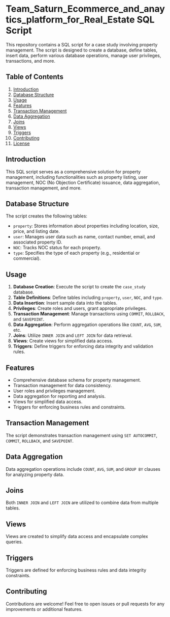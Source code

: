 # Team_Saturn_Ecommerce_and_anaytics_platform_for_Real_Estate SQL Script

This repository contains a SQL script for a case study involving property management. The script is designed to create a database, define tables, insert data, perform various database operations, manage user privileges, transactions, and more.

## Table of Contents

1. [Introduction](#introduction)
2. [Database Structure](#database-structure)
3. [Usage](#usage)
4. [Features](#features)
5. [Transaction Management](#transaction-management)
6. [Data Aggregation](#data-aggregation)
7. [Joins](#joins)
8. [Views](#views)
9. [Triggers](#triggers)
10. [Contributing](#contributing)
11. [License](#license)

## Introduction

This SQL script serves as a comprehensive solution for property management, including functionalities such as property listing, user management, NOC (No Objection Certificate) issuance, data aggregation, transaction management, and more.

## Database Structure

The script creates the following tables:

- `property`: Stores information about properties including location, size, price, and listing date.
- `user`: Manages user data such as name, contact number, email, and associated property ID.
- `NOC`: Tracks NOC status for each property.
- `type`: Specifies the type of each property (e.g., residential or commercial).

## Usage

1. **Database Creation**: Execute the script to create the `case_study` database.
2. **Table Definitions**: Define tables including `property`, `user`, `NOC`, and `type`.
3. **Data Insertion**: Insert sample data into the tables.
4. **Privileges**: Create roles and users, grant appropriate privileges.
5. **Transaction Management**: Manage transactions using `COMMIT`, `ROLLBACK`, and `SAVEPOINT`.
6. **Data Aggregation**: Perform aggregation operations like `COUNT`, `AVG`, `SUM`, etc.
7. **Joins**: Utilize `INNER JOIN` and `LEFT JOIN` for data retrieval.
8. **Views**: Create views for simplified data access.
9. **Triggers**: Define triggers for enforcing data integrity and validation rules.

## Features

- Comprehensive database schema for property management.
- Transaction management for data consistency.
- User roles and privileges management.
- Data aggregation for reporting and analysis.
- Views for simplified data access.
- Triggers for enforcing business rules and constraints.

## Transaction Management

The script demonstrates transaction management using `SET AUTOCOMMIT`, `COMMIT`, `ROLLBACK`, and `SAVEPOINT`.

## Data Aggregation

Data aggregation operations include `COUNT`, `AVG`, `SUM`, and `GROUP BY` clauses for analyzing property data.

## Joins

Both `INNER JOIN` and `LEFT JOIN` are utilized to combine data from multiple tables.

## Views

Views are created to simplify data access and encapsulate complex queries.

## Triggers

Triggers are defined for enforcing business rules and data integrity constraints.

## Contributing

Contributions are welcome! Feel free to open issues or pull requests for any improvements or additional features.
